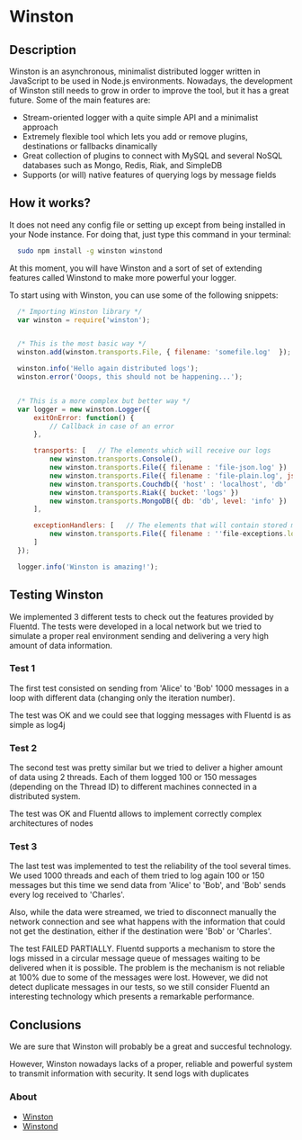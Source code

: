 Winston
===========================


## Description

Winston is an asynchronous, minimalist distributed logger written in JavaScript to be used in Node.js environments. Nowadays, the development of Winston still needs to grow in order to improve the tool, but it has a great future. Some of the main features are:

* Stream-oriented logger with a quite simple API and a minimalist approach
* Extremely flexible tool which lets you add or remove plugins, destinations or fallbacks dinamically
* Great collection of plugins to connect with MySQL and several NoSQL databases such as Mongo, Redis, Riak, and SimpleDB
* Supports (or will) native features of querying logs by message fields



## How it works?

It does not need any config file or setting up except from being installed in your Node instance. For doing that, just type this command in your terminal:

```bash
  sudo npm install -g winston winstond
```

At this moment, you will have Winston and a sort of set of extending features called Winstond to make more powerful your logger.

To start using with Winston, you can use some of the following snippets:

```javascript
  /* Importing Winston library */
  var winston = require('winston');


  /* This is the most basic way */
  winston.add(winston.transports.File, { filename: 'somefile.log'  });

  winston.info('Hello again distributed logs');
  winston.error('Ooops, this should not be happening...');


  /* This is a more complex but better way */
  var logger = new winston.Logger({
      exitOnError: function() {
          // Callback in case of an error
      },

      transports: [   // The elements which will receive our logs
          new winston.transports.Console(),
          new winston.transports.File({ filename : 'file-json.log' })
          new winston.transports.File({ filename : 'file-plain.log', json : false })
          new winston.transports.Couchdb({ 'host' : 'localhost', 'db' : 'logs' })
          new winston.transports.Riak({ bucket: 'logs' })
          new winston.transports.MongoDB({ db: 'db', level: 'info' })
      ],

      exceptionHandlers: [   // The elements that will contain stored messages about uncaught exceptions
          new winston.transports.File({ filename : ''file-exceptions.log'  })
      ]
  });

  logger.info('Winston is amazing!');
```



## Testing Winston

We implemented 3 different tests to check out the features provided by
Fluentd. The tests were developed in a local network but we tried to simulate
a proper real environment sending and delivering a very high amount of
data information.


### Test 1
The first test consisted on sending from 'Alice' to 'Bob' 1000 messages in a
loop with different data (changing only the iteration number).

The test was OK and we could see that logging messages with Fluentd is as simple as log4j


### Test 2
The second test was pretty similar but we tried to deliver a higher amount of
data using 2 threads. Each of them logged 100 or 150 messages (depending on
the Thread ID) to different machines connected in a distributed system.

The test was OK and Fluentd allows to implement correctly complex
architectures of nodes


### Test 3
The last test was implemented to test the reliability of the tool several
times. We used 1000 threads and each of them tried to log again 100 or 150 messages but this
time we send data from 'Alice' to 'Bob', and 'Bob' sends every log received to 'Charles'.

Also, while the data were streamed, we tried to disconnect manually the network
connection and see what happens with the information that could not get the
destination, either if the destination were 'Bob' or 'Charles'.

The test FAILED PARTIALLY. Fluentd supports a mechanism to store the logs
missed in a circular message queue of messages waiting to be delivered when it
is possible. The problem is the mechanism is not reliable at 100% due to some
of the messages were lost. However, we did not detect duplicate messages in
our tests, so we still consider Fluentd an interesting technology which presents a remarkable performance.



## Conclusions

We are sure that Winston will probably be a great and succesful technology.

However, Winston nowadays lacks of a proper, reliable and powerful system to
transmit information with security. It send logs with duplicates


### About

- [Winston](https://github.com/flatiron/winston/)
- [Winstond](https://github.com/flatiron/winstond/)


